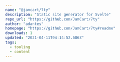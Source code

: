 ```yaml
---
name: "@jamcart/7ty"
description: "Static site generator for Svelte"
repo_url: "https://github.com/JamCart/7ty"
author: "adantes"
homepage: "https://github.com/JamCart/7ty#readme"
downloads: 1
updated: "2021-04-11T04:14:52.686Z"
tags: 
  - tooling
  - content
---
```

